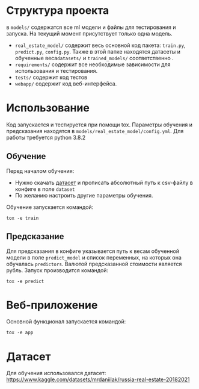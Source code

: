 # Структура проекта 
 в `models/` содержатся все ml модели и файлы для тестирования и запуска. На текущий момент присутствует только одна модель.
- `real_estate_model/` содержит весь основной код пакета: `train.py`, `predict.py`, `config.py`. Также в этой папке находятся датасеты и обученные веса`datasets/` и `trained_models/` соответственно . 
- `requirements/` содержит все необходимые зависимости для использования и тестирования.
- `tests/` содержит код тестов
- `webapp/` содержит код веб-интерфейса.


# Использование

Код запускается и тестируется при помощи tox. Параметры обучения и предсказания находятся в `models/real_estate_model/config.yml`.
Для работы требуется python 3.8.2

## Обучение

Перед началом обучения:

- Нужно скачать [датасет](https://www.kaggle.com/datasets/mrdaniilak/russia-real-estate-20182021) и прописать абсолютный путь к csv-файлу в конфиге в поле `dataset` 
- По желанию настроить другие параметры обучения.

Обучение запускается командой:

```
tox -e train
```


## Предсказание

Для предсказания в конфиге указывается путь к весам обученной модели в поле `predict_model` и список переменных, на которых она обучалась `predictors`.
Валютой предсказанной стоимости является рубль. Запуск производится командой:

```
tox -e predict
```


# Веб-приложение

Основной функционал запускается командой:

```
tox -e app
```

# Датасет

Для обучения использовался датасет:
https://www.kaggle.com/datasets/mrdaniilak/russia-real-estate-20182021